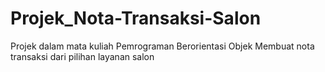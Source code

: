 # Projek_Nota-Transaksi-Salon
Projek dalam mata kuliah Pemrograman Berorientasi Objek 
Membuat nota transaksi dari pilihan layanan salon
